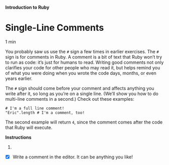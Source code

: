 **Introduction to Ruby**

# Single-Line Comments

1 min

You probably saw us use the ```#``` sign a few times in earlier exercises. The ```#``` sign is for comments in Ruby. A comment is a bit of text that Ruby won’t try to run as code: it’s just for humans to read. Writing good comments not only clarifies your code for other people who may read it, but helps remind you of what you were doing when you wrote the code days, months, or even years earlier.

The ```#``` sign should come before your comment and affects anything you write after it, so long as you’re on a single line. (We’ll show you how to do multi-line comments in a second.) Check out these examples:

```
# I'm a full line comment!
"Eric".length # I'm a comment, too!
```


The second example will return ```4```, since the comment comes after the code that Ruby will execute.

**Instructions**

1.
- [x] Write a comment in the editor. It can be anything you like!